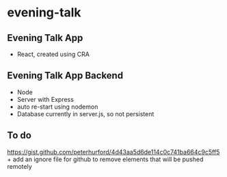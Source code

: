 # evening-talk

## Evening Talk App

- React, created using CRA

## Evening Talk App Backend

- Node
- Server with Express
- auto re-start using nodemon
- Database currently in server.js, so not persistent

## To do

https://gist.github.com/peterhurford/4d43aa5d6de114c0c741ba664c9c5ff5 + add an ignore file for github to remove elements that will be pushed remotely
